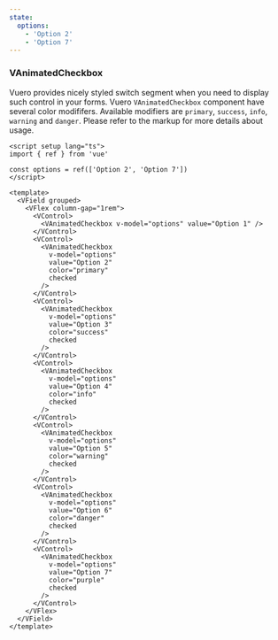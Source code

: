 ```yaml
---
state:
  options:
    - 'Option 2'
    - 'Option 7'
---
```


### VAnimatedCheckbox

Vuero provides nicely styled switch segment when you need to
display such control in your forms. Vuero `VAnimatedCheckbox` component have
several color modififers. Available modifiers are `primary`, `success`,
`info`, `warning` and `danger`.
Please refer to the markup for more details about usage.

<!--code-->

```vue
<script setup lang="ts">
import { ref } from 'vue'

const options = ref(['Option 2', 'Option 7'])
</script>

<template>
  <VField grouped>
    <VFlex column-gap="1rem">
      <VControl>
        <VAnimatedCheckbox v-model="options" value="Option 1" />
      </VControl>
      <VControl>
        <VAnimatedCheckbox
          v-model="options"
          value="Option 2"
          color="primary"
          checked
        />
      </VControl>
      <VControl>
        <VAnimatedCheckbox
          v-model="options"
          value="Option 3"
          color="success"
          checked
        />
      </VControl>
      <VControl>
        <VAnimatedCheckbox
          v-model="options"
          value="Option 4"
          color="info"
          checked
        />
      </VControl>
      <VControl>
        <VAnimatedCheckbox
          v-model="options"
          value="Option 5"
          color="warning"
          checked
        />
      </VControl>
      <VControl>
        <VAnimatedCheckbox
          v-model="options"
          value="Option 6"
          color="danger"
          checked
        />
      </VControl>
      <VControl>
        <VAnimatedCheckbox
          v-model="options"
          value="Option 7"
          color="purple"
          checked
        />
      </VControl>
    </VFlex>
  </VField>
</template>
```

<!--/code-->

<!--example-->

<VField grouped horizontal>
  <VFlex column-gap="1rem">
    <VControl>
      <VAnimatedCheckbox
        v-model="frontmatter.state.options"
        value="Option 1"
      />
    </VControl>
    <VControl>
      <VAnimatedCheckbox
        v-model="frontmatter.state.options"
        value="Option 2"
        color="primary"
        checked
      />
    </VControl>
    <VControl>
      <VAnimatedCheckbox
        v-model="frontmatter.state.options"
        value="Option 3"
        color="success"
        checked
      />
    </VControl>
    <VControl>
      <VAnimatedCheckbox
        v-model="frontmatter.state.options"
        value="Option 4"
        color="info"
        checked
      />
    </VControl>
    <VControl>
      <VAnimatedCheckbox
        v-model="frontmatter.state.options"
        value="Option 5"
        color="warning"
        checked
      />
    </VControl>
    <VControl>
      <VAnimatedCheckbox
        v-model="frontmatter.state.options"
        value="Option 6"
        color="danger"
        checked
      />
    </VControl>
    <VControl>
      <VAnimatedCheckbox
        v-model="frontmatter.state.options"
        value="Option 7"
        color="purple"
        checked
      />
    </VControl>
  </VFlex>
</VField>

<!--/example-->
